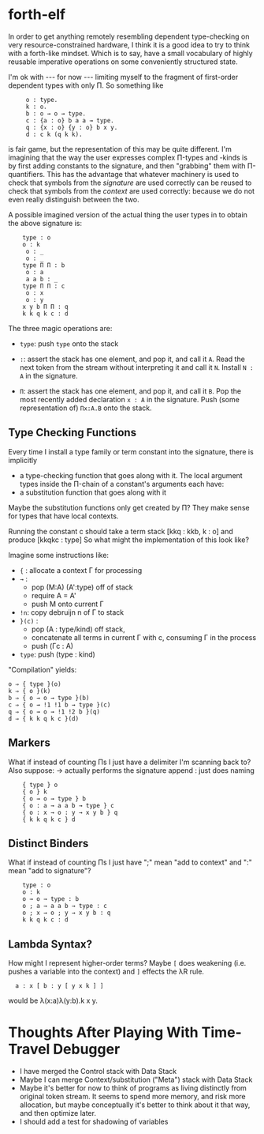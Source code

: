 forth-elf
=========

In order to get anything remotely resembling dependent type-checking
on very resource-constrained hardware, I think it is a good idea to
try to think with a forth-like mindset. Which is to say, have a small
vocabulary of highly reusable imperative operations on some
conveniently structured state.

I'm ok with --- for now --- limiting myself to the fragment of
first-order dependent types with only Π. So something like
```
     o : type.
     k : o.
     b : o → o → type.
     c : {a : o} b a a → type.
     q : {x : o} {y : o} b x y.
     d : c k (q k k).
```

is fair game, but the representation of this may be quite different.
I'm imagining that the way the user expresses complex Π-types and
-kinds is by first adding constants to the signature, and then
"grabbing" them with Π-quantifiers. This has the advantage that
whatever machinery is used to check that symbols from the *signature*
are used correctly can be reused to check that symbols from the
*context* are used correctly: because we do not even really
distinguish between the two.

A possible imagined version of the actual thing the user types in to obtain
the above signature is:
```
    type : o
    o : k
     o : _
     o : _
    type Π Π : b
     o : a
     a a b : _
    type Π Π : c
     o : x
     o : y
    x y b Π Π : q
    k k q k c : d
```
The three magic operations are:

- `type`: push `type` onto the stack

- `:`: assert the stack has one element, and pop it, and call it `A`.
   Read the next token from the stream without interpreting it and call it `N`.
   Install `N : A` in the signature.

- `Π`: assert the stack has one element, and pop it, and call it `B`.
   Pop the most recently added declaration `x : A` in the signature.
   Push (some representation of) `Πx:A.B` onto the stack.

Type Checking Functions
-----------------------

Every time I install a type family or term constant into the signature,
there is implicitly
- a type-checking function that goes along with it.
The local argument types inside the Π-chain of a constant's arguments each have:
- a substitution function that goes along with it

Maybe the substitution functions only get created by Π? They make sense
for types that have local contexts.

Running the constant c should take a term stack
[kkq : kkb, k : o]
and produce
[kkqkc : type]
So what might the implementation of this look like?

Imagine some instructions like:

- `{` : allocate a context Γ for processing
- `→` :
    - pop (M:A) (A':type) off of stack
    - require A = A'
    - push M onto current Γ
- `!n`: copy debruijn n of Γ to stack
- `}(c)` :
    - pop (A : type/kind) off stack,
    - concatenate all terms in current Γ with c, consuming Γ in the process
    - push (Γc : A)
- `type`: push (type : kind)

"Compilation" yields:
```
o ⇒ { type }(o)
k ⇒ { o }(k)
b ⇒ { o → o → type }(b)
c ⇒ { o → !1 !1 b → type }(c)
q ⇒ { o → o → !1 !2 b }(q)
d ⇒ { k k q k c }(d)
```

Markers
-------
What if instead of counting Πs I just have a delimiter I'm scanning back to?
Also suppose:
 → actually performs the signature append
 : just does naming

```
    { type } o
    { o } k
    { o → o → type } b
    { o : a → a a b → type } c
    { o : x → o : y → x y b } q
    { k k q k c } d
```

Distinct Binders
----------------
What if instead of counting Πs I just have ";" mean "add to context"
and ":" mean "add to signature"?

```
    type : o
    o : k
    o → o → type : b
    o ; a → a a b → type : c
    o ; x → o ; y → x y b : q
    k k q k c : d
```

Lambda Syntax?
--------------

How might I represent higher-order terms? Maybe `[` does weakening (i.e. pushes a variable into the context)
and `]` effects the λR rule.
```
  a : x [ b : y [ y x k ] ]
```
would be λ(x:a)λ(y:b).k x y.

Thoughts After Playing With Time-Travel Debugger
================================================

- I have merged the Control stack with Data Stack
- Maybe I can merge Context/substitution ("Meta") stack with Data Stack
- Maybe it's better for now to think of programs as living distinctly
  from original token stream. It seems to spend more memory, and risk
  more allocation, but maybe conceptually it's better to think about
  it that way, and then optimize later.
- I should add a test for shadowing of variables
